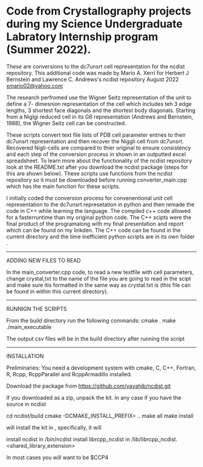 # Code from Crystallography projects during my Science Undergraduate Labratory Internship program (Summer 2022).


These are conversions to the dc7unsrt cell representation for the ncdist repository.
This additional code was made by Mario A. Xerri for Herbert J Bernstein and Lawrence C. Andrews's ncdist repository
August 2022 
xmario02@yahoo.com 

The research perfromed use the Wigner Seitz representation of the unit to define a 7- dimesnion representation of the cell which includes teh 3 edge lengths, 3 shortest face diagonals and the shortest body diagonals.  Starting from a Niglgi reduced cell in its G6 representation (Andrews and Bernstein, 1988), the Wigner Seitz cell can be constructed.

These scripts convert text file lists of PDB cell parameter entries to their dc7unsrt representation and then recover the Niggli cell from dc7unsrt.  Recovered Nigli-cells are compared to thier original to ensure consistency and each step of the conversion process in shown in an outputted excel spreadsheet. To learn more about the functionality of the ncdist repository look at the README.txt after you download the ncdist package (steps for this are shown below). These scripts use functions from the ncdist repository so it must be downloaded before running converter_main.cpp which has the main function for these scripts.  

I initially coded the conversion process for convenentional unit cell representation to the dc7unsrt represetation in python and then remade the code in C++ while learning the language.  The compiled c++ code allowed for a fasterruntime than my original python code. The C++ scipts were the final product of the programalong with my final presentation and report which can be found on my linkden. The C++ code can be found in the current directory and the  time inefficient python scripts are in its own folder .  
_______________________________________________________________________________________

ADDING NEW FILES TO READ

In the main_converter.cpp code, to read a new textfile with cell parameters, change crystal,txt to the name of the file you are going to read in the scipt and make sure itis formatted in the same way as crystal.txt is (this file can be found in within this current directory).  

_________________________________________________________________________________________

RUNNIGN THE SCRIPTS

From the build directory run the following commands:
cmake .
make 
./main_executable

The output csv files will be in the build directory after running the script 

_______________________________________________________________________________________

INSTALLATION

Preliminaries:  You need a development system with cmake, C, C++, Fortran, R, Rcpp, 
RcppParallel and RcppArmadillo installed.

Download the package from https://github.com/yayahjb/ncdist.git

If you downloaded as a zip, unpack the kit.  In any case if you have the source in
ncdist

cd ncdist/build
cmake -DCMAKE_INSTALL_PREFIX=<prefix> ..
make all
make install

will install the kit in <prefix>, specifically, it will 

install ncdist in <prefix>/bin/ncdist
install librcpp_ncdist in <prefix>/lib/librcpp_ncdist.<shared_library_extension>

In most cases you will want <prefix> to be $CCP4
